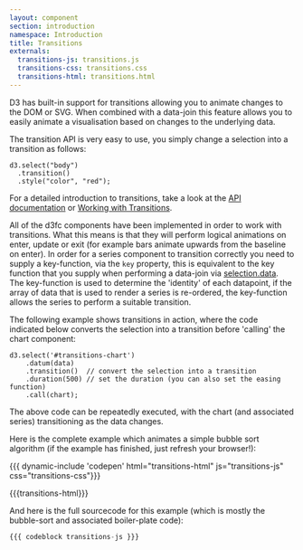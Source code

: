 ```yaml
---
layout: component
section: introduction
namespace: Introduction
title: Transitions
externals:
  transitions-js: transitions.js
  transitions-css: transitions.css
  transitions-html: transitions.html
---
```


D3 has built-in support for transitions allowing you to animate changes to the DOM or SVG. When combined with a data-join this feature allows you to easily animate a visualisation based on changes to the underlying data.

The transition API is very easy to use, you simply change a selection into a transition as follows:

```
d3.select("body")
  .transition()
  .style("color", "red");
```

For a detailed introduction to transitions, take a look at the [API documentation](https://github.com/mbostock/d3/wiki/Transitions) or [Working with Transitions](http://bost.ocks.org/mike/transition/).

All of the d3fc components have been implemented in order to work with transitions. What this means is that they will perform logical animations on enter, update or exit (for example bars animate upwards from the baseline on enter). In order for a series component to transition correctly you need to supply a key-function, via the `key` property, this is equivalent to the key function that you supply when performing a data-join via [selection.data](https://github.com/mbostock/d3/wiki/Selections#data). The key-function is used to determine the 'identity' of each datapoint, if the array of data that is used to render a series is re-ordered, the key-function allows the series to perform a suitable transition.

The following example shows transitions in action, where the code indicated below converts the selection into a transition before 'calling' the chart component:

```
d3.select('#transitions-chart')
    .datum(data)
    .transition()  // convert the selection into a transition
    .duration(500) // set the duration (you can also set the easing function)
    .call(chart);
```

The above code can be repeatedly executed, with the chart (and associated series) transitioning as the data changes.

Here is the complete example which animates a simple bubble sort algorithm (if the example has finished, just refresh your browser!):

<style type="text/css">
{{{transitions-css}}}
</style>

{{{ dynamic-include 'codepen' html="transitions-html" js="transitions-js" css="transitions-css"}}}

{{{transitions-html}}}
<script type="text/javascript">
{{{transitions-js}}}
</script>

And here is the full sourcecode for this example (which is mostly the bubble-sort and associated boiler-plate code):

```js
{{{ codeblock transitions-js }}}
```
